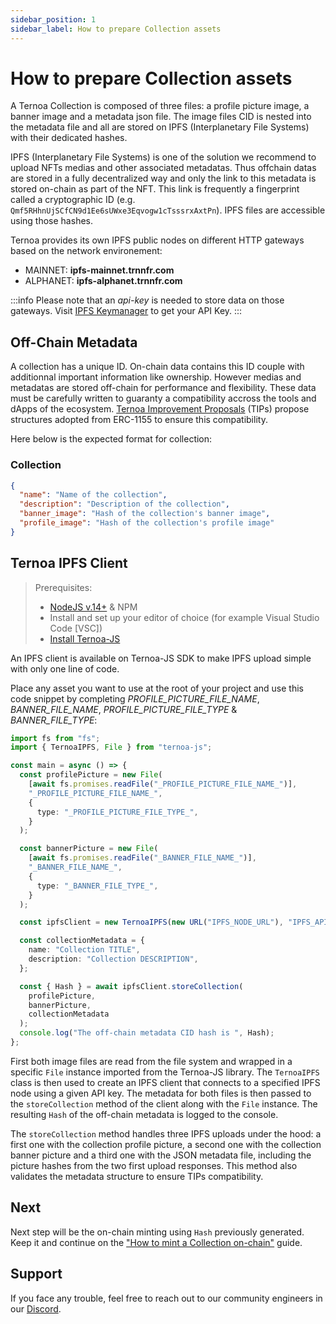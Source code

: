 ```yaml
---
sidebar_position: 1
sidebar_label: How to prepare Collection assets
---
```


# How to prepare Collection assets

A Ternoa Collection is composed of three files: a profile picture image, a banner image and a metadata json file. The image files CID is nested into the metadata file and all are stored on IPFS (Interplanetary File Systems) with their dedicated hashes.

IPFS (Interplanetary File Systems) is one of the solution we recommend to upload NFTs medias and other associated metadatas. Thus offchain datas are stored in a fully decentralized way and only the link to this metadata is stored on-chain as part of the NFT. This link is frequently a fingerprint called a cryptographic ID (e.g. `Qmf5RHhnUjSCfCN9d1Ee6sUWxe3Eqvogw1cTsssrxAxtPn`). IPFS files are accessible using those hashes.

Ternoa provides its own IPFS public nodes on different HTTP gateways based on the network environement:

- MAINNET: **ipfs-mainnet.trnnfr.com**
- ALPHANET: **ipfs-alphanet.trnnfr.com**

:::info
Please note that an _api-key_ is needed to store data on those gateways. Visit [IPFS Keymanager](https://ipfs-key-manager-git-dev-ternoa.vercel.app/) to get your API Key.
:::

## Off-Chain Metadata

A collection has a unique ID. On-chain data contains this ID couple with additionnal important information like ownership. However medias and metadatas are stored off-chain for performance and flexibility. These data must be carefully written to guaranty a compatibility accross the tools and dApps of the ecosystem. [Ternoa Improvement Proposals](https://github.com/capsule-corp-ternoa/ternoa-proposals/tree/main/TIPs) (TIPs) propose structures adopted from ERC-1155 to ensure this compatibility.

Here below is the expected format for collection:

### Collection

```json
{
  "name": "Name of the collection",
  "description": "Description of the collection",
  "banner_image": "Hash of the collection's banner image",
  "profile_image": "Hash of the collection's profile image"
}
```

## Ternoa IPFS Client

> Prerequisites:
>
> - [NodeJS v.14+](https://nodejs.org/en/download/) & NPM
> - Install and set up your editor of choice (for example Visual Studio Code [VSC])
> - [Install Ternoa-JS](/for-developers/get-started/install-ternoa-js#step-1-install-ternoa-js)

An IPFS client is available on Ternoa-JS SDK to make IPFS upload simple with only one line of code.

Place any asset you want to use at the root of your project and use this code snippet by completing _PROFILE_PICTURE_FILE_NAME_, _BANNER_FILE_NAME_, _PROFILE_PICTURE_FILE_TYPE_ & _BANNER_FILE_TYPE_:

```typescript showLineNumbers
import fs from "fs";
import { TernoaIPFS, File } from "ternoa-js";

const main = async () => {
  const profilePicture = new File(
    [await fs.promises.readFile("_PROFILE_PICTURE_FILE_NAME_")],
    "_PROFILE_PICTURE_FILE_NAME_",
    {
      type: "_PROFILE_PICTURE_FILE_TYPE_",
    }
  );

  const bannerPicture = new File(
    [await fs.promises.readFile("_BANNER_FILE_NAME_")],
    "_BANNER_FILE_NAME_",
    {
      type: "_BANNER_FILE_TYPE_",
    }
  );

  const ipfsClient = new TernoaIPFS(new URL("IPFS_NODE_URL"), "IPFS_API_KEY");

  const collectionMetadata = {
    name: "Collection TITLE",
    description: "Collection DESCRIPTION",
  };

  const { Hash } = await ipfsClient.storeCollection(
    profilePicture,
    bannerPicture,
    collectionMetadata
  );
  console.log("The off-chain metadata CID hash is ", Hash);
};
```

First both image files are read from the file system and wrapped in a specific `File` instance imported from the Ternoa-JS library. The `TernoaIPFS` class is then used to create an IPFS client that connects to a specified IPFS node using a given API key. The metadata for both files is then passed to the `storeCollection` method of the client along with the `File` instance. The resulting `Hash` of the off-chain metadata is logged to the console.

The `storeCollection` method handles three IPFS uploads under the hood: a first one with the collection profile picture, a second one with the collection banner picture and a third one with the JSON metadata file, including the picture hashes from the two first upload responses. This method also validates the metadata structure to ensure TIPs compatibility.

## Next

Next step will be the on-chain minting using `Hash` previously generated. Keep it and continue on the ["How to mint a Collection on-chain"](/for-developers/guides/collection/create-collection/mint-collection) guide.

## Support

If you face any trouble, feel free to reach out to our community engineers in our [Discord](https://discord.gg/fUmBkPpnRu).

